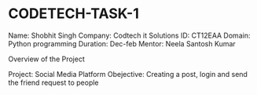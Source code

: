# CODETECH-TASK-1
Name: Shobhit Singh
Company: Codtech it Solutions
ID: CT12EAA
Domain: Python programming
Duration: Dec-feb
Mentor: Neela Santosh Kumar

Overview of the Project

Project: Social Media Platform
Obejective: Creating a post, login and send the friend request to people
